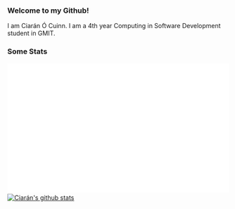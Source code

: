### Welcome to my  Github!
I am Ciarán Ó Cuinn. I am a 4th year Computing in Software Development student in GMIT.
### Some Stats
![alt text](https://github.com/C-Cuinn/github-stats/blob/master/generated/overview.svg)
[![Ciarán's github stats](https://github-readme-stats.vercel.app/api?username=C-Cuinn&count_private=true)](https://github.com/C-Cuinn/github-readme-stats)
<!-- ![alt text](https://github.com/C-Cuinn/github-stats/blob/master/generated/languages.svg)
